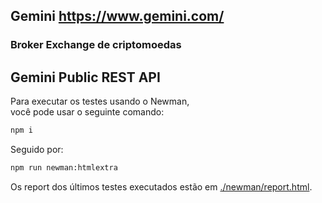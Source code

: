## Gemini https://www.gemini.com/
### Broker Exchange de criptomoedas

## Gemini Public REST API

Para executar os testes usando o Newman,  
você pode usar o seguinte comando:

```sh
npm i
```
Seguido por:  

```sh
npm run newman:htmlextra
```

Os report dos últimos testes executados estão em [./newman/report.html](./newman/report.html).
